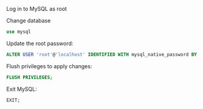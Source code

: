
Log in to MySQL as root

Change database
```sql
use mysql
```


Update the root password:
```sql
ALTER USER 'root'@'localhost' IDENTIFIED WITH mysql_native_password BY 'eticketing';
```

Flush privileges to apply changes:

```sql
FLUSH PRIVILEGES;
```
Exit MySQL:

```sql
EXIT;
```